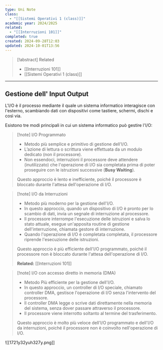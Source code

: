```yaml
---
type: Uni Note
class:
  - "[[Sistemi Operativi 1 (class)]]"
academic year: 2024/2025
related:
  - "[[Interruzioni 101]]"
completed: true
created: 2024-09-28T12:03
updated: 2024-10-01T13:56
---
```


>[!abstract] Related
>- [[Interruzioni 101]]
>- [[Sistemi Operativi 1 (class)]]

---
## Gestione dell' Input Output

L'I/O è il processo mediante il quale un sistema informatico interagisce con l'esterno, scambiando dati con dispositivi come tastiere, schermi, dischi e così via.

Esistono tre modi principali in cui un sistema informatico può gestire l'I/O: 

>[!note] I/O Programmato
>- Metodo più semplice e primitivo di gestione dell'I/O. 
>- L’azione di lettura o scrittura viene effettuata da un modulo dedicato (non il processore). 
>- Non essendoci, interruzioni il processore deve attendere (inutilizzato) che l'operazione di I/O sia completata prima di poter proseguire con le istruzioni successive (**Busy Waiting**).
>
>Questo approccio è lento e inefficiente, poiché il processore è bloccato durante l'attesa dell'operazione di I/O.

>[!note] I/O da Interruzioni
>- Metodo più moderno per la gestione dell'I/O. 
>- In questo approccio, quando un dispositivo di I/O è pronto per lo scambio di dati, invia un segnale di interruzione al processore. 
>- Il processore interrompe l'esecuzione delle istruzioni e salva lo stato attuale, esegue un'apposita routine di gestione dell'interruzione, chiamata gestore di interruzione.
>- Quando l'operazione di I/O è completata completata, il processore riprende l'esecuzione delle istruzioni. 
> 
>Questo approccio è più efficiente dell'I/O programmato, poiché il processore non è bloccato durante l'attesa dell'operazione di I/O.
>
>**Related:** [[Interruzioni 101]]

>[!note] I/O con accesso diretto in memoria (DMA)
>- Metodo Più efficiente per la gestione dell'I/O.
>- In questo approccio, un controller di I/O speciale, chiamato controller DMA, gestisce l'operazione di I/O senza l'intervento del processore.
>- Il controller DMA legge o scrive dati direttamente nella memoria del sistema, senza dover passare attraverso il processore. 
>- Il processore viene interrotto soltanto al termine del trasferimento.
>
>Questo approccio è molto più veloce dell'I/O programmato e dell'I/O da interruzioni, poiché il processore non è coinvolto nell'operazione di I/O.

![[1721y32yuh327y.png]]